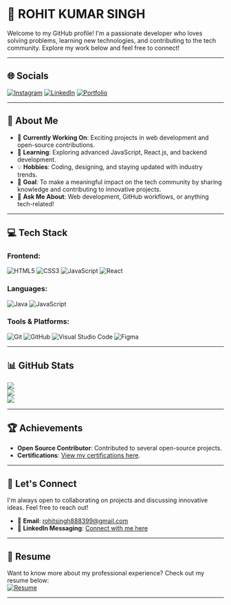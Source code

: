 # 🌟 **ROHIT KUMAR SINGH** 

Welcome to my GitHub profile! I'm a passionate developer who loves solving problems, learning new technologies, and contributing to the tech community. Explore my work below and feel free to connect!

---

## 🌐 **Socials**
[![Instagram](https://img.shields.io/badge/Instagram-%23E4405F.svg?logo=Instagram&logoColor=white)](https://www.instagram.com/realrohitsingh18/) 
[![LinkedIn](https://img.shields.io/badge/LinkedIn-%230077B5.svg?logo=linkedin&logoColor=white)](https://www.linkedin.com/in/rohit-singh-b10374189/) 
[![Portfolio](https://img.shields.io/badge/Portfolio-%23171717.svg?logo=github&logoColor=white)](https://github.com/realrohitsingh/realrohitsingh)

---

## 💫 **About Me**
- 🔭 **Currently Working On**: Exciting projects in web development and open-source contributions.
- 🌱 **Learning**: Exploring advanced JavaScript, React.js, and backend development.
- 💡 **Hobbies**: Coding, designing, and staying updated with industry trends. 
- 🎯 **Goal**: To make a meaningful impact on the tech community by sharing knowledge and contributing to innovative projects.
- 💬 **Ask Me About**: Web development, GitHub workflows, or anything tech-related!

---

## 💻 **Tech Stack**
### Frontend:
![HTML5](https://img.shields.io/badge/HTML5-%23E34F26.svg?logo=html5&logoColor=white)
![CSS3](https://img.shields.io/badge/CSS3-%231572B6.svg?logo=css3&logoColor=white)
![JavaScript](https://img.shields.io/badge/JavaScript-%23F7DF1E.svg?logo=javascript&logoColor=black)
![React](https://img.shields.io/badge/React-%2320232A.svg?logo=react&logoColor=%2361DAFB)

### Languages:
![Java](https://img.shields.io/badge/Java-%23ED8B00.svg?logo=java&logoColor=white)
![JavaScript](https://img.shields.io/badge/JavaScript-%23F7DF1E.svg?logo=javascript&logoColor=black)

### Tools & Platforms:
![Git](https://img.shields.io/badge/Git-%23F05033.svg?logo=git&logoColor=white)
![GitHub](https://img.shields.io/badge/GitHub-%23181717.svg?logo=github&logoColor=white)
![Visual Studio Code](https://img.shields.io/badge/VS%20Code-%23007ACC.svg?logo=visual-studio-code&logoColor=white)
![Figma](https://img.shields.io/badge/Figma-%23F24E1E.svg?logo=figma&logoColor=white)

---

## 📊 **GitHub Stats**
![](https://github-readme-stats.vercel.app/api?username=realrohitsingh&theme=dark&hide_border=false&include_all_commits=false&count_private=false)
<br/>
![](https://nirzak-streak-stats.vercel.app/?user=realrohitsingh&theme=dark&hide_border=false)
<br/>
![](https://github-readme-stats.vercel.app/api/top-langs/?username=realrohitsingh&theme=dark&hide_border=false&include_all_commits=false&count_private=false&layout=compact)

---

## 🏆 **Achievements**
- **Open Source Contributor**: Contributed to several open-source projects.
- **Certifications**: [View my certifications here](#).

---

## 🤝 **Let's Connect**
I'm always open to collaborating on projects and discussing innovative ideas. Feel free to reach out!

- 📧 **Email**: rohitsingh888399@gmail.com
- 💬 **LinkedIn Messaging**: [Connect with me here](https://www.linkedin.com/in/rohit-singh-b10374189/)

---

## 📄 **Resume**
Want to know more about my professional experience? Check out my resume below:  
[![Resume](https://img.shields.io/badge/Resume-View-blue)](https://drive.google.com/file/d/1uDyyJznCB5jbTmuqRx3NZyb3nnavjNBZ/view?usp=sharing)

---
